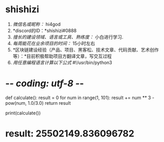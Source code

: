 # shishizi

1. *微信名或昵称：* hi4god
2. *discord的ID：*shishizi#0888
3. *擅长的建设领域、语言或工具、熟练度：* 小白进行学习.
4. *每周能花在业余项目的时间：* 15小时左右
5. *区块链建设经验（产品、项目、黑客松、技术文章、代码贡献、艺术创作等）：*目前积极帮助项目方翻译文章，写交互过程
6. *用任意编程语言计算以下公式*
#!/usr/bin/python3
# -*- coding: utf-8 -*-

def calculate():
    result = 0
    for num in range(1, 101):
        result += num ** 3 - pow(num, 1.0/3.0)
    return result

print(calculate())
# result: 25502149.836096782
